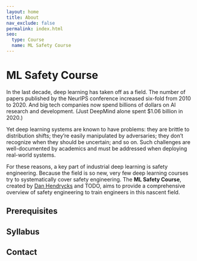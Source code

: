 ```yaml
---
layout: home
title: About
nav_exclude: false
permalink: index.html
seo:
  type: Course
  name: ML Safety Course
---
```


# ML Safety Course

In the last decade, deep learning has taken off as a field. The number of papers
published by the NeurIPS conference increased six-fold from 2010 to 2020. And
big tech companies now spend billions of dollars on AI research and
development. (Just DeepMind alone spent $1.06 billion in 2020.) 

Yet deep learning systems are known to have problems: they are brittle to
distribution shifts; they’re easily manipulated by adversaries; they don’t
recognize when they should be uncertain; and so on. Such challenges are
well-documented by academics and must be addressed when deploying real-world
systems.

For these reasons, a key part of industrial deep learning is safety engineering.
Because the field is so new, very few deep learning courses try to
systematically cover safety engineering. The **ML Safety Course**, created by
[Dan Hendrycks](http://hendrycks.com) and TODO, aims to provide a comprehensive overview of safety
engineering to train engineers in this nascent field.

## Prerequisites

## Syllabus

## Contact